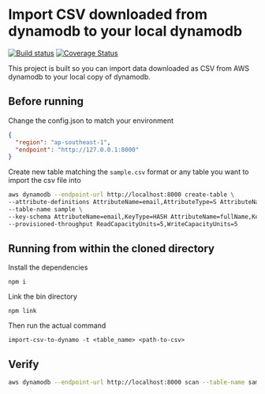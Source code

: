 # Import CSV downloaded from dynamodb to your local dynamodb

[![Build status](https://travis-ci.org/limbuster/import-csv-to-dynamo-db.svg?master)](https://travis-ci.org/limbuster) [![Coverage Status](https://coveralls.io/repos/github/limbuster/import-csv-to-dynamo-db/badge.svg?branch=master)](https://coveralls.io/github/limbuster/import-csv-to-dynamo-db?branch=master)

This project is built so you can import data downloaded as CSV from AWS dynamodb to your local copy of dynamodb.

## Before running
Change the config.json to match your environment
```json
{
  "region": "ap-southeast-1",
  "endpoint": "http://127.0.0.1:8000"
}
```

Create new table matching the `sample.csv` format or any table you want to import the csv file into
```bash
aws dynamodb --endpoint-url http://localhost:8000 create-table \
--attribute-definitions AttributeName=email,AttributeType=S AttributeName=fullName,AttributeType=S \
--table-name sample \
--key-schema AttributeName=email,KeyType=HASH AttributeName=fullName,KeyType=RANGE \
--provisioned-throughput ReadCapacityUnits=5,WriteCapacityUnits=5
```

## Running from within the cloned directory
Install the dependencies
```
npm i 
```

Link the bin directory
```
npm link
```

Then run the actual command
```
import-csv-to-dynamo -t <table_name> <path-to-csv>
```

## Verify
```bash
aws dynamodb --endpoint-url http://localhost:8000 scan --table-name sample
```